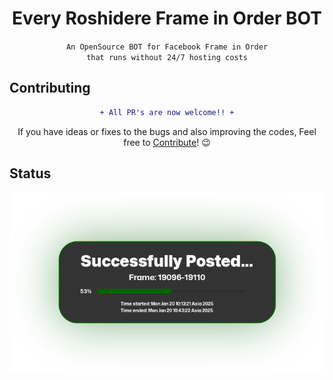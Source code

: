 <h1 align="center">Every Roshidere Frame in Order BOT</h1>

<div align="center">

`An OpenSource BOT for Facebook Frame in Order`<br>
`that runs without 24/7 hosting costs`

</div>


## Contributing
<div align="center">

```diff
+ All PR's are now welcome!! +
```
If you have ideas or fixes to the bugs and also improving the codes, Feel free to [Contribute](./CONTRIBUTING.md)! 😉
</div>

## Status
![Status Image](status/status.png)
